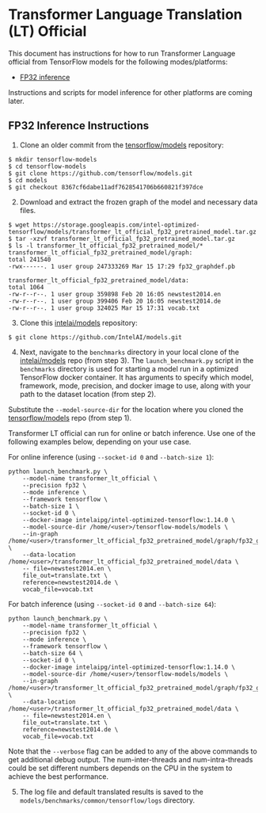 # Transformer Language Translation (LT) Official

This document has instructions for how to run Transformer Language official from TensorFlow models
for the following modes/platforms:
* [FP32 inference](#fp32-inference-instructions)

Instructions and scripts for model inference for other platforms are coming later.

## FP32 Inference Instructions
1. Clone an older commit from the [tensorflow/models](https://github.com/tensorflow/models.git) repository:

```
$ mkdir tensorflow-models
$ cd tensorflow-models
$ git clone https://github.com/tensorflow/models.git
$ cd models
$ git checkout 8367cf6dabe11adf7628541706b660821f397dce
```

2. Download and extract the frozen graph of the model and necessary data files.

```
$ wget https://storage.googleapis.com/intel-optimized-tensorflow/models/transformer_lt_official_fp32_pretrained_model.tar.gz
$ tar -xzvf transformer_lt_official_fp32_pretrained_model.tar.gz
$ ls -l transformer_lt_official_fp32_pretrained_model/*
transformer_lt_official_fp32_pretrained_model/graph:
total 241540
-rwx------. 1 user group 247333269 Mar 15 17:29 fp32_graphdef.pb

transformer_lt_official_fp32_pretrained_model/data:
total 1064
-rw-r--r--. 1 user group 359898 Feb 20 16:05 newstest2014.en
-rw-r--r--. 1 user group 399406 Feb 20 16:05 newstest2014.de
-rw-r--r--. 1 user group 324025 Mar 15 17:31 vocab.txt
```

3. Clone this [intelai/models](https://github.com/IntelAI/models)
repository:

```
$ git clone https://github.com/IntelAI/models.git
```

4. Next, navigate to the `benchmarks` directory in your local clone of
the [intelai/models](https://github.com/IntelAI/models) repo (from step 3).
The `launch_benchmark.py` script in the `benchmarks` directory is
used for starting a model run in a optimized TensorFlow docker
container. It has arguments to specify which model, framework, mode,
precision, and docker image to use, along with your path to the dataset location (from step 2).

Substitute the `--model-source-dir` for the location where you cloned the
[tensorflow/models](https://github.com/tensorflow/models.git) repo
(from step 1).

Transformer LT official can run for online or batch inference. Use one of the following examples below, depending on
your use case.

For online inference (using `--socket-id 0` and `--batch-size 1`):

```
python launch_benchmark.py \
    --model-name transformer_lt_official \
    --precision fp32 \
    --mode inference \
    --framework tensorflow \
    --batch-size 1 \
    --socket-id 0 \
    --docker-image intelaipg/intel-optimized-tensorflow:1.14.0 \
    --model-source-dir /home/<user>/tensorflow-models/models \
    --in-graph /home/<user>/transformer_lt_official_fp32_pretrained_model/graph/fp32_graphdef.pb \
    --data-location /home/<user>/transformer_lt_official_fp32_pretrained_model/data \
    -- file=newstest2014.en \
    file_out=translate.txt \
    reference=newstest2014.de \
    vocab_file=vocab.txt
```

For batch inference (using `--socket-id 0` and `--batch-size 64`):

```
python launch_benchmark.py \
    --model-name transformer_lt_official \
    --precision fp32 \
    --mode inference \
    --framework tensorflow \
    --batch-size 64 \
    --socket-id 0 \
    --docker-image intelaipg/intel-optimized-tensorflow:1.14.0 \
    --model-source-dir /home/<user>/tensorflow-models/models \
    --in-graph /home/<user>/transformer_lt_official_fp32_pretrained_model/graph/fp32_graphdef.pb \
    --data-location /home/<user>/transformer_lt_official_fp32_pretrained_model/data \
    -- file=newstest2014.en \
    file_out=translate.txt \
    reference=newstest2014.de \
    vocab_file=vocab.txt

```

Note that the `--verbose` flag can be added to any of the above commands
to get additional debug output.
The num-inter-threads and num-intra-threads could be set different numbers depends on 
the CPU in the system to achieve the best performance.

5.  The log file and default translated results is saved to the `models/benchmarks/common/tensorflow/logs` directory.

